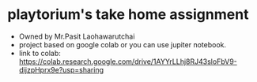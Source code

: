 # playtorium's take home assignment
- Owned by Mr.Pasit Laohawarutchai
- project based on google colab or you can use jupiter notebook.
- link to colab: https://colab.research.google.com/drive/1AYYrLLhj8RJ43sloFbV9-dijzpHprx9e?usp=sharing
